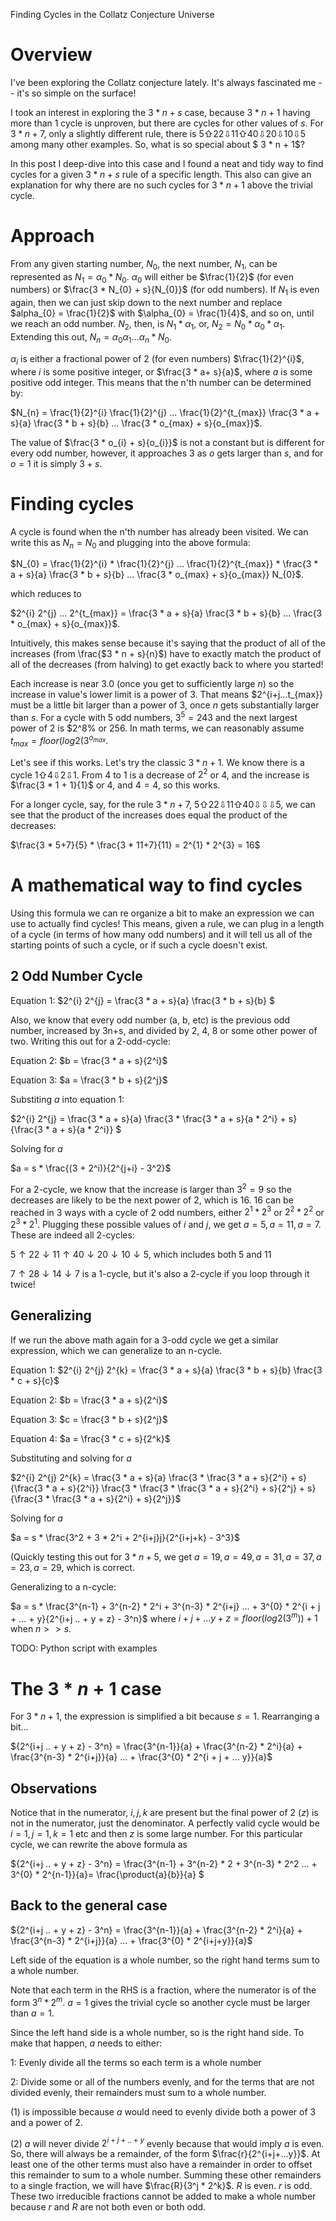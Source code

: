 Finding Cycles in the Collatz Conjecture Universe

# Overview

I've been exploring the Collatz conjecture lately. It's always fascinated me -- it's so simple on the surface! 

I took an interest in exploring the $3 * n + s$ case, because $3 * n + 1$ having more than 1 cycle is unproven, but there are cycles for other values of $s$. For $3 * n + 7$, only a slightly different rule, there is $5 ⇧ 22 ⇩ 11 ⇧ 40 ⇩ 20 ⇩ 10 ⇩ 5$ among many other examples. So, what is so special about $ 3 * n + 1$?

In this post I deep-dive into this case and I found a neat and tidy way to find cycles for a given $3 * n + s$ rule of a specific length. This also can give an explanation for why there are no such cycles for $3 * n + 1$ above the trivial cycle.

# Approach

From any given starting number, $N_{0}$, the next number, $N_{1}$, can be represented as $N_{1} = \alpha_{0} * N_{0}$. $\alpha_{0}$ will either be $\frac{1}{2}$ (for even numbers) or $\frac{3 * N_{0} + s}{N_{0}}$ (for odd numbers). If $N_{1}$ is even again, then we can just skip down to the next number and replace $alpha_{0} = \frac{1}{2}$ with $\alpha_{0} = \frac{1}{4}$, and so on, until we reach an odd number. $N_{2}$, then, is $N_{1} * \alpha_{1}$, or, $N_2 = N_{0} * \alpha_{0} * \alpha_{1}$. Extending this out, $N_{n} = \alpha_{0} \alpha_{1} ... \alpha_{n} * N_{0}$. 

$\alpha_{i}$ is either a fractional power of 2 (for even numbers) $\frac{1}{2}^{i}$, where ${i}$ is some positive integer, or $\frac{3 * a+ s}{a}$, where $a$ is some positive odd integer. This means that the n'th number can be determined by:

$N_{n} = \frac{1}{2}^{i} \frac{1}{2}^{j} ... \frac{1}{2}^{t_{max}} \frac{3 * a + s}{a} \frac{3 * b + s}{b} ... \frac{3 * o_{max} + s}{o_{max}}$.

The value of $\frac{3 * o_{i} + s}{o_{i}}$ is not a constant but is different for every odd number, however, it approaches $3$ as $o$ gets larger than $s$, and for $o=1$ it is simply $3+s$.  

# Finding cycles

A cycle is found when the n'th number has already been visited. We can write this as $N_{n} = N_{0}$ and plugging into the above formula:

$N_{0} = \frac{1}{2}^{i} * \frac{1}{2}^{j} ... \frac{1}{2}^{t_{max}}  * \frac{3 * a + s}{a} \frac{3 * b + s}{b} ... \frac{3 * o_{max} +  s}{o_{max}} N_{0}$.

which reduces to

$2^{i} 2^{j} ... 2^{t_{max}} = \frac{3 * a + s}{a} \frac{3 * b + s}{b} ... \frac{3 * o_{max} + s}{o_{max}}$.

Intuitively, this makes sense because it's saying that the product of all of the increases (from \frac{$3 * n + s}{n}$) have to exactly match the product of all of the decreases (from halving) to get exactly back to where you started!

Each increase is near 3.0 (once you get to sufficiently large $n$) so the increase in value's lower limit is a power of 3. That means $2^{i+j...t_{max}} must be a little bit larger than a power of 3, once $n$ gets substantially larger than $s$. For a cycle with 5 odd numbers, $3^5 = 243$ and the next largest power of 2 is $2^8% or 256. In math terms, we can reasonably assume $t_{max} = floor(log2(3^{o_{max}}$. 

Let's see if this works. Let's try the classic $3 * n + 1$. We know there is a cycle $1 ⇧ 4 ⇩ 2 ⇩ 1$. From 4 to 1 is a decrease of $2^2$ or 4, and the increase is $\frac{3 * 1 + 1}{1}$ or 4, and $4=4$, so this works.

For a longer cycle, say, for the rule $3 * n + 7$, $5 ⇧ 22 ⇩ 11 ⇧ 40 ⇩⇩⇩ 5$, we can see that the product of the increases does equal the product of the decreases:

$\frac{3 * 5+7}{5} * \frac{3 * 11+7}{11} = 2^{1} * 2^{3} = 16$

# A mathematical way to find cycles

Using this formula we can re organize a bit to make an expression we can use to actually find cycles! This means, given a rule, we can plug in a length of a cycle (in terms of how many odd numbers) and it will tell us all of the starting points of such a cycle, or if such a cycle doesn't exist.

## 2 Odd Number Cycle

Equation 1: $2^{i} 2^{j} = \frac{3 * a + s}{a} \frac{3 * b + s}{b} $

Also, we know that every odd number (a, b, etc) is the previous odd number, increased by 3n+s, and divided by 2, 4, 8 or some other power of two. Writing this out for a 2-odd-cycle:

Equation 2: $b = \frac{3 * a + s}{2^i}$

Equation 3: $a = \frac{3 * b + s}{2^j}$

Substiting $a$ into equation 1:

$2^{i} 2^{j} = \frac{3 * a + s}{a} \frac{3 * \frac{3 * a + s}{a * 2^i} + s}{\frac{3 * a + s}{a * 2^i}} $

Solving for $a$

$a = s * \frac{(3 + 2^i)}{2^{j+i} - 3^2}$ 

For a 2-cycle, we know that the increase is larger than $3^2 = 9$ so the decreases are likely to be the next power of 2, which is 16. 16 can be reached in 3 ways with a cycle of 2 odd numbers, either $2^1 * 2^3$ or $2^2 * 2^2$ or $2^3 * 2^1$. Plugging these possible values of $i$ and $j$, we get $a = 5, a=11, a=7$. These are indeed all 2-cycles:

$5 \uparrow 22 \downarrow 11 \uparrow 40 \downarrow 20 \downarrow 10 \downarrow 5$, which includes both 5 and 11 

$7 \uparrow 28 \downarrow 14 \downarrow 7$ is a 1-cycle, but it's also a 2-cycle if you loop through it twice!

## Generalizing

If we run the above math again for a 3-odd cycle we get a similar expression, which we can generalize to an n-cycle.

Equation 1: $2^{i} 2^{j} 2^{k} = \frac{3 * a + s}{a} \frac{3 * b + s}{b} \frac{3 * c + s}{c}$

Equation 2: $b = \frac{3 * a + s}{2^i}$

Equation 3: $c = \frac{3 * b + s}{2^j}$

Equation 4: $a = \frac{3 * c + s}{2^k}$

Substituting and solving for $a$

$2^{i} 2^{j} 2^{k} = \frac{3 * a + s}{a} \frac{3 * \frac{3 * a + s}{2^i} + s}{\frac{3 * a + s}{2^i}} \frac{3 * \frac{3 * \frac{3 * a + s}{2^i} + s}{2^j} + s}{\frac{3 * \frac{3 * a + s}{2^i} + s}{2^j}}$ 

Solving for $a$

$a = s * \frac{3^2 + 3 * 2^i + 2^{i+j}j}{2^{i+j+k} - 3^3}$

(Quickly testing this out for $3 * n + 5$, we get $a=19, a=49, a=31, a=37, a=23, a=29$, which is correct. 

Generalizing to a n-cycle:

$a = s * \frac{3^{n-1} + 3^{n-2} * 2^i + 3^{n-3} * 2^{i+j} ... + 3^{0} * 2^{i + j + ... + y}{2^{i+j .. + y + z} - 3^n}$ where $i + j + ... y + z = floor(log2(3^m))+1$ when $n >> s$.

TODO: Python script with examples

# The $3 * n + 1$ case

For $3 * n + 1$, the expression is simplified a bit because $s=1$. Rearranging a bit... 

${2^{i+j .. + y + z} - 3^n} = \frac{3^{n-1}}{a} + \frac{3^{n-2} * 2^i}{a} + \frac{3^{n-3} * 2^{i+j}}{a} ... + \frac{3^{0} * 2^{i + j + ... y}}{a}$

## Observations

Notice that in the numerator, $i, j, k$ are present but the final power of 2 ($z$) is not in the numerator, just the denominator. A perfectly valid cycle would be $i=1, j=1, k=1$ etc and then $z$ is some large number. For this particular cycle, we can rewrite the above formula as

${2^{i+j .. + y + z} - 3^n} = \frac{3^{n-1} + 3^{n-2} * 2 + 3^{n-3} * 2^2 ... + 3^{0} * 2^{n-1}}{a}= \frac{\product{a}{b}}{a} $

## Back to the general case

${2^{i+j .. + y + z} - 3^n} = \frac{3^{n-1}}{a} + \frac{3^{n-2} * 2^i}{a} + \frac{3^{n-3} * 2^{i+j}}{a} ... + \frac{3^{0} * 2^{i+j+y}}{a}$

Left side of the equation is a whole number, so the right hand terms sum to a whole number. 

Note that each term in the RHS is a fraction, where the numerator is of the form $3^n * 2^m$. $a=1$ gives the trivial cycle so another cycle must be larger than $a=1$.

Since the left hand side is a whole number, so is the right hand side. To make that happen, $a$ needs to either:

1: Evenly divide all the terms so each term is a whole number

2: Divide some or all of the numbers evenly, and for the terms that are not divided evenly, their remainders must sum to a whole number. 

(1) is impossible because $a$ would need to evenly divide both a power of 3 and a power of 2.

(2) $a$ will never divide $2^{i+j+..+y}$ evenly because that would imply $a$ is even. So, there will always be a remainder, of the form $\frac{r}{2^{i+j+...y}}$. At least one of the other terms must also have a remainder in order to offset this remainder to sum to a whole number. Summing these other remainders to a single fraction, we will have $\frac{R}{3^j * 2^k}$. $R$ is even. $r$ is odd.  These two irreducible fractions cannot be added to make a whole number because $r$ and $R$ are not both even or both odd. 
